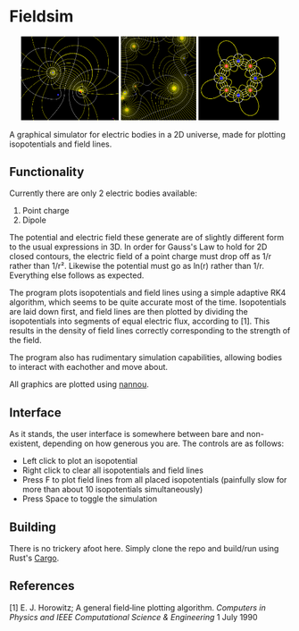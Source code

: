 # Fieldsim

<p align="center">
<img src="images/field1.png" width="34.7%"> <img src="images/field2.png" width="26.7%"> <img src="images/field3.png" width="28.6%">
</p>

A graphical simulator for electric bodies in a 2D universe, made for plotting isopotentials and field lines.

## Functionality

Currently there are only 2 electric bodies available:
1. Point charge
2. Dipole

The potential and electric field these generate are of slightly different form to the usual expressions in 3D. In order for Gauss's Law to hold for 2D closed contours, the electric field of a point charge must drop off as 1/r rather than 1/r². Likewise the potential must go as ln(r) rather than 1/r. Everything else follows as expected.

The program plots isopotentials and field lines using a simple adaptive RK4 algorithm, which seems to be quite accurate most of the time. Isopotentials are laid down first, and field lines are then plotted by dividing the isopotentials into segments of equal electric flux, according to [1]. This results in the density of field lines correctly corresponding to the strength of the field.

The program also has rudimentary simulation capabilities, allowing bodies to interact with eachother and move about.

All graphics are plotted using [nannou](https://nannou.cc/).

## Interface

As it stands, the user interface is somewhere between bare and non-existent, depending on how generous you are. The controls are as follows:
* Left click to plot an isopotential
* Right click to clear all isopotentials and field lines
* Press F to plot field lines from all placed isopotentials (painfully slow for more than about 10 isopotentials simultaneously)
* Press Space to toggle the simulation

## Building

There is no trickery afoot here. Simply clone the repo and build/run using Rust's [Cargo](https://doc.rust-lang.org/cargo/index.html).

## References

[1] E. J. Horowitz; A general field‐line plotting algorithm. _Computers in Physics and IEEE Computational Science & Engineering_ 1 July 1990
